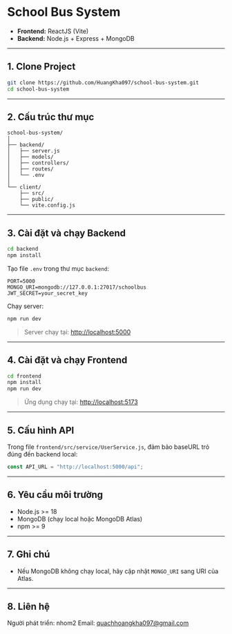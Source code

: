 # School Bus System

- **Frontend:** ReactJS (Vite)
- **Backend:** Node.js + Express + MongoDB

---

## 1. Clone Project

```bash
git clone https://github.com/HuangKha097/school-bus-system.git
cd school-bus-system
```

---

## 2. Cấu trúc thư mục

```
school-bus-system/
│
├── backend/
│   ├── server.js
│   ├── models/
│   ├── controllers/
│   ├── routes/
│   └── .env
│
└── client/
    ├── src/
    ├── public/
    └── vite.config.js
```

---

## 3. Cài đặt và chạy Backend

```bash
cd backend
npm install
```

Tạo file `.env` trong thư mục `backend`:

```
PORT=5000
MONGO_URI=mongodb://127.0.0.1:27017/schoolbus
JWT_SECRET=your_secret_key
```

Chạy server:

```bash
npm run dev
```

> Server chạy tại: [http://localhost:5000](http://localhost:5000)

---

## 4. Cài đặt và chạy Frontend

```bash
cd frontend
npm install
npm run dev
```

> Ứng dụng chạy tại: [http://localhost:5173](http://localhost:5173)

---

## 5. Cấu hình API

Trong file `frontend/src/service/UserService.js`, đảm bảo baseURL trỏ đúng đến backend local:

```js
const API_URL = "http://localhost:5000/api";
```

---

## 6. Yêu cầu môi trường

- Node.js >= 18
- MongoDB (chạy local hoặc MongoDB Atlas)
- npm >= 9

---

## 7. Ghi chú

- Nếu MongoDB không chạy local, hãy cập nhật `MONGO_URI` sang URI của Atlas.

---

## 8. Liên hệ

Người phát triển: nhom2
Email: quachhoangkha097@gmail.com
